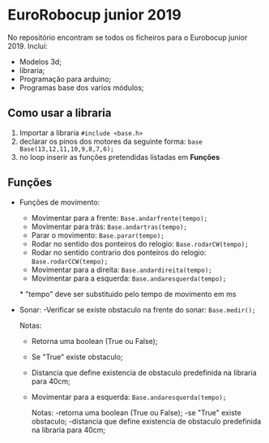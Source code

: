 # EuroRobocup junior 2019

No repositório encontram se todos os ficheiros para o Eurobocup junior 2019.
Incluí:
	

 - Modelos 3d;
 - libraria;
 - Programação para arduino;
 - Programas base dos varios módulos;



## Como usar a libraria

 1. Importar a libraria `#include <base.h>`
 2. declarar os pinos dos motores da seguinte forma: `base Base(13,12,11,10,9,8,7,6);`
 3. no loop inserir as funções pretendidas listadas em **Funções**
## Funções

- Funções de movimento:
    - Movimentar para a frente: `Base.andarfrente(tempo);` 
    - Movimentar para trás: `Base.andartras(tempo);`
    - Parar o movimento: `Base.parar(tempo);`
    - Rodar no sentido dos ponteiros do relogio: `Base.rodarCW(tempo);`
    - Rodar no sentido contrario dos ponteiros do relogio: `Base.rodarCCW(tempo);`
    - Movimentar para a direita: `Base.andardireita(tempo);`
    - Movimentar para a esquerda: `Base.andaresquerda(tempo);`
    
    
     \* "tempo" deve ser substituido pelo tempo de movimento em ms

 - Sonar:
    -Verificar se existe obstaculo na frente do sonar: `Base.medir();` 
    
	 Notas: 

	 - Retorna uma boolean (True ou False);
	 - Se "True" existe obstaculo;
	 - Distancia que define existencia de obstaculo predefinida na libraria para 40cm;
	
     
    - Movimentar para a esquerda: `Base.andaresquerda(tempo);`
    
    	Notas: -retorna uma boolean (True ou False);
	       -se "True" existe obstaculo;
	       -distancia que define existencia de obstaculo predefinida na libraria para 40cm;
	
     

        
